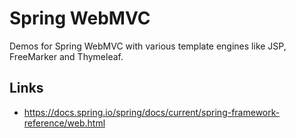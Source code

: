 Spring WebMVC
=============

Demos for Spring WebMVC with various template engines like JSP, FreeMarker and Thymeleaf.

Links
-----

* https://docs.spring.io/spring/docs/current/spring-framework-reference/web.html
